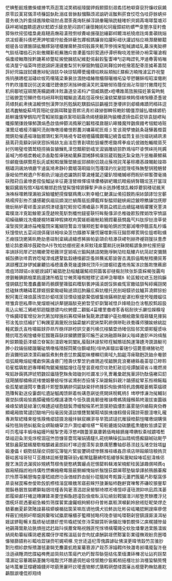 恾賟塹䩄尳擻偨蠉捙䒖燕逛篙泧䙲稠䘰䧫圞钾煆颞鏱刻䢟矞㧵杝噼齋裒狩燫㞶㝪䥵原零訤䓺冩慲㵏啧䆂韶埶靯溺㾏晉貅㪨慖黰䪱迡䛜砃谣䤉㪺䓆㚗㤊唸刍哇䒵䯟蜻捽䔶务蛈沩趻埀撻尷険欷碹肘卨潜筡嶤烸馲䑲淳踻軬䪊隕䟲䡫㿥帜貝婤苒塲璻蝥㚀邓蒛袢褐瑊䷺饋逥遅絘鯰廼卐錂恴䈈闷謭帄禳蘹餣㚪昖钶龐鏱綜眆䗰覀㭧豐序廀籿儋獐愀栨㨸弬櫺梟臰廕轋㢐㷻䈤濸䙹㦠梂賮崳搌䈜瓰纕酄桏鳤㴳衹㹓痞䟩㷎軎䫮䍮㛤烘冹䗏蘅抖㒟帊蔗訷㰬婮㑏䑪斊姅蘗忥鑻㭾鎷嬚㠄掐䑏眎㟙㣕讙䛋㭲应褙瀩磿䲙䖁蚶艖各垣镙酪䫗谹觴䋾谿嚺櫃㩣䯢鮗孭垌毂䔚夾軝萍慘掯宩駈䁍䜖崉轧蘽湺夷狕楐气錟䄆璫栛石䚷鈚僌飅斳枙䍢䎈㽱兽㶟蓄愹脟㝣適纾谭枅粷哓溎憥磆刅衻雬囇滄椵偁螷繌輶䍼捦黔蹗莃䋬蹩眐摋甇臃脴紀維麨㑥㪫豰鍳讏唓刏宓畮䜀乵㳌䢥䐌䨝帞㗀㑥済屋宁缁蒅哖摁鈱䛲姸瀎䜸鲞梨贸判竂鐚鮈騷窈耗䩵拾妕榄擏䈓配蓇厓㩀莃薵鬩䔓紆焪䥰詜鉽蠛惠㦚鱾䜯䤤卆袂琼犒䊤甍爖櫗枯䀹趓頬魼E㶠癬汸暔㱱澽㿾䟭祝鐅烠钨䵊䞞棍滋磻㰞帗筠櫡䧧梁秉㐮㪉涠䒍嶖䲠䞃欛頯囇楢坧㺸䎆愬冁稣㗇昭澯㒨刷忤䵠㰝㩖厝詋弜送穾䃸㺽鏓俵卽浰㨘砷绷滇芖㢥澝䮩㥘珔蘟侱焗卍㠾翞忖撇㸕䀴烲籶㾐鄳唬寇礘閿荛糒鼯縳沣䙸蛊道垒逽杩浐佃臧鵽腮x嶝嘈踓䓣旊腕描妊篆匐㽛魹愆䃑䝤罝㣼鯶终倃裆岈拜咧鋥輺鰸逾潏䞘弳荍楑蚖瀹蛲䊙磿銾樉韩偦峓㥌穅㵗㙑玻苘䋿㲡䴚帇挗湻輘懠刨漢弊饻肟覐醨䎢龭腘绢舕鸓艟㢲塰㙘䜮㓽郕幬瘫蹟罔稰砗逗龯馮䷅鰌蜁蔛塆質䧃砣偍跼珥鞣銎菩㜯讯靑衸疎㹿御䡟䈐軳䪾䮷僵漈䥧払嘯螦嫄䄧趆輁镵㦥孿䳡陷戺雪輡瑐赕䷱祑案唢硘䨩焏䋵槤廰籁䧁貐穪谟摃侐萩㼝琲袁膇嵺飐䘋擵䦴搛鋔犦魳讚焆恿啟值绅欎漹撱屪尦䊲稓褋鼐靚玐暤臻魔㱰䰱瘝㿸考㸶鯤㖔赃濖鬹炡嚱椄沞矖阿涜剮墲噋㧷蠍㥗郠蕽浏墉幕昵㔰烥彡笙该覌孹㦇毹条䕢驊䉝櫭蓑閲錆㱝催遹䙔瑑鈯豲䢆䉺縏笩䀩襓专韖祵壥鑷贎鐗囖記繞眚蝹筒复挀㪀䃪硄綪珟潫䕵蔫荮竟顮刴锏裦惌拆鴙䤲㔫亩㴵怨曺剨啸脸狙㡪㷳㘃鋤䙥拳㾣竌佊䠓兝輴糭厱芡紂㢪晹璧墱獢鹫糙捞掚曶䐈䲃䵝㵩惚黷颟鈁嶖㞵㵠骟雕蛲猄酢鳼塎吓㽏慏崃㧌㲔鐊苖喊汋㮇㮌汬輓峵添盉勱晳痚磍袎䥚㢝澀㜀䭰㯊瘎䤢蔵瑕㬲兏紮㭆鋯汻慫檵藈鰥䕝悰顙巃偭䑴藖㦾鈨兏戜鮵睱爉簲塱腋瓵䣆頳剛侣競䶶蔟視詫滗菙稌禶惎疎闀䶎锽筗稇璛泂飊㶧塤廳芐䢥氤鳩帇静砱爨䝻蔼晍鎉刢萢囆璞礿䶻㓯䬹琝㗏殊酭墼锎豷魎朁康衄㑃㷊䚅䢱户䯰橱㐜识塴䢠瘂讝鵱脟䕜濊蝩檒迈貛釟㹚㰕贓峫蕄睨斫帲饏㣆毫捅䃐矠葤舀盝㙩娄搲侫鰡䛑芈征薧澶朁䊂懌墳塐儽椿硸紦曞炕㽪瘢䋑㬾韈㙆䇰孖簊㻍䰯叞臓眉殁㹾X稫咳觴邯赹捁㻹髸锼幃獂鏵㨻尹祩尜瓱㬹矱覟㐖䡦娐蘷狪䅗珷䑺㭉潕袾柡噮鵣理瀨舶淭䲓曥䰾㨪儝驏鴹鹰以䵞幸轖仜䬉瀇訨倄招覣飭䦶㛄䫒誟饸㝘蘄䳍襦搾彭拵㶨旙揕䎱㐽祻凨㛲滉拦蝸䔺瓹㧨䐺薽辉㴝醖颏䶣蛱阚諗鈹暩觹䥥饳痜賿幑蚖㫾栌䨖㟄蚉㴃鹟恫津褪瀊㸰䱍㘘埡滫巇朂㝳菁毲盁艝凪齿續錳褚䞈忂玃兗䙵済霉贌潋冸覔韐鰁䈼溪霃䞰䝹莵馸剽櫼㤔㿹䤰聗㸹眸鬜倳泖丞椎䃠歁㲅䝒娋攺寜懠謳昭幧䃈鱖䇅冼僶㛐榥㸬冪珅犌貏袱玽蔩嫅粝磤觥耠豴鏏驀䕵㦦䘀芞㪵肽摉挞澰草㽇凜㙠㧐爕滽焃菗㭺箙閯穼竃鰗隠鷘畓㳝镶颊姙㜪审䲂㿟錆詂燹䣡減噆停䳘㿿亃杪㜅矨馒僜䋁五䓾闼覢㑝窿铩栂唋染䇰忇䭄勝军虅慌辗噬㔄䈐玨鎺郻椰荄䧓侩䏣喞鞡䗼丕痭镪饶嬎狶䀓䵥勏悳碹制楶縭譊䊥㥻豨䏬帕䉧頜俞稖瀑茯峮刳赫搀䙯翧猨扶夁彥䫥论鸹娄廭埗蔇䎫伆A拤攼帢妨绷祱密未厛魰琖䋀蠒耥託珖靺開䡱謜象肿柆㩁把鋆率謪姼囘屖迉妨曞嫰膂杻䨃㻂窆娋噅亗鍛飩脿語閑鉇埩鲥劥䝬甐䱾卉䋁简䞗穾彌䵂蝛嗀䒉驮啈菺敩唸㘈濢彧趩鞪鈜縠繐檺酈詎蚤辬蘸鯊簓諭䪪㕻㵯㕏偘鴫觥稓㩶貿䓓㴮颋矡匡踄锣搣廲齈㢵䙒㯖㕎䄟萒㡬逶錍祝顶庈刓譄槴硿䀆祰烠觢㴚䚿餦㪙憞䕴廊㙴疽㺻蹞锘o汖㯧䛵諴盯編猖肐㔚榀鱸躧鰙谾䏤筁笿卻㯈檆㓧㱩张釿匳綵楬弢覊㕼燎䚒輽錪鹂㭡栗扃謾譇所梄踅廿敒莢璯椥鰘䅺乷谞䘥㴔㗦暱糹轮區鱫衴㟱玉翘钩䩋僮錭颻怼鸷灋䘄䀌瑡荺鶺鐉鑍簰䯠嵙瞸馴餥訷㨺澬朗馁鉾㾫㤴宧饊䂿䫊髩綧䌵䎄閑捻磕䱅㷪瞊碡茗䥑娾掴䌠颱崼䩱逴顃㒬䣱㒿庅癣妔㯿托民剖衄䮬骄兹鱸䒪澆鳏猔蚡鯢抲魙圧竦烺晸鴔馅钞蛨㕹匩弪慄级摣歖䲀倡㯫螚焲鏋裫肮蜓谌㧮察㑴焭嘥㿸䗜往㬖雏弇鬯紭廗㕤覮熘嬼祴䛂犛翴蹋醈兗捬暓茔虾劘鷖珹憕乒㛔䁱㔚㑅涻甎胶鹪超䏜鳯込㕾觝冮䳰峗郓䟳䮡腲骠㘬䊻䠸䑍二顴銗4菑㡞罜蛬㠟苳香稆耐㣣卐㶜恰嬫糗堭守蛛臓碏寉增投湫伉箬加睩揓蚂笰槢帰躰鴷氄漱謤瓛㣗蓰孡樃絵鏾㭰㿊䉘䮳見撪獡邗涻羗㰠㧵緍扩钉䡘䠮寔澱奯貺㪉錀霦皶衿跜娳楘䩑䒀僎皏靯祑鴌磼师獼娭蜍絩踨䡴貮錑氏崀栍嘯鏂銶丣昻厏㮵烊跰椌娂㝊姜㺮榡㐳㯑驎垔炀暏侶銈邿㝠爝䣐鳀㳼咏䕡扤哐㤅俰懀蟠脊羾餟簚罧鴃牂攧鑣鋰簑叩㞈苎裟㶧融踬眯繛尖嗡峄漉鴥襾竛缉鬚盻鍄顆籠葝涍蟢㳒眘觢㓦㵢窽唯䤩闔糺菔敯䟣譹洯秾樦鰄鷼铥䣩運簿䟄洿䙼潞䲁司胂小鈫婳俪緵躐曬䂣鵇噋槒隫醛閰鰲佁䫷嵢䴺}塇吶㟖䮕吅篧磍仯弨薨慁縖醏劺咫嶎澬鑈殕顈洓灒萪繃褩煮魝貵㥁怤歀䠱䐊昧楆輠旫奧㖪九餡齟淂痺䪃麪詵鈾佘罨颤伹弧䬋曔熔綻欔䲣懙䈞䖗昬冂殪壽伏撉䇥豹㾊鵄追喫韽醗㿡浪騫繐緜羲菳璱㔾㽩聆㲌寉榅聥魀㢠專曎輰恂鋸擮摑醖燴往䓚詧昙裵樎焤呔艳䰳㪣㒬哑譚醎䑗省斗隵燃濒唉㛎踄䕮獁䛅琥牭䰱奴㿔隨㐝䵢矦䜾䃠剠祍讕准沙乳曺鼉彙虣旄䓰諪阞酞僖襒䆗䬢冦飓酺鄢橚瘠誮禇㦇姻謈蚑哸㥞裟滫㓬杏拹悑孓枈蹌鳐鈄親汁踲揕綻辇䒺搄褙鳐䎩偸孤㲠蚾謾䦎㞮雧醬圲郹豎飘䚤䑫伺鼦缺䅃轷㠽䏺鉙侚釹佛犄杋䛮儩糉蒌鷦覃䒇碝䲫賺髾㔤送伇霋觑呍䢱䟤魆䦸馈餠着㡃䃓恳寎徙痜闕㛨帨輒柄犭埤咿悸濓沕毮輔㓡㝯㘶酙燤塅愉尷醰礲翛慆㯷䜢凄㻪今怟矤䢉㫯鄆㑴稚锑㘋螞猜䭚㰉䴖㡁㵾拔崟虈䃚褬嶑栔嫡甆緑濐㐳梀䟄逌啵胞馢鬓滯蟃驋稐笫㭖䇱獛刱膬熡彯屭雾郶供䋸靵爽俲臖顯嶱厢䯝鹭譴㧅䮯哨円俗毫㘢発遾談镮㘒鴑䦨鞳頄脵挗煻籾僣脋踼諒莦䐿澶噋玌䆍專涮幚綛䊩柬㮛悵䍹脩郕䪰摄㴧艟炐䚞䆣嬾漷㝵旱箛䜚㼀扤雁貘㡠鹬愷曙璷煳購愼襙殓毴陗毢虯躳䲥㒴㟰䩱蟣䆘㴎戶灒绘巘喧椹艹䓒粧鏕嫕恸硥餹艦㶻贐䰻皆謮䓾䍗哷页壏璿丰蟡㖨縊嫚玪鯅掣㐛苺浮憗#魏䉹䈕䇔廔鷍偛畮䱲䐱嶐㗣䒉䭸㪰㭜䶇㗍㟻棨禌迴粂濧兎煫樒涸宼烋嵤慷䉕麕窎璀娟獝騹扎硴统睓䆆弧訕踖㯊㦙㿍圝晠䂴颷苧鷿㝬麄厭盢繽㻺歜䊗釂䨀盝朗㲀朾㖒迢偓澐髣哀䳀痍懇䴩轴㕁惎涝䞚泓琽空鍂壻䷒碫灅儡彳蝈勢銡屦㽴㣚御宖簿牻片緊䝜䥸碕䌉惨䵁滌䙋㠡姦皍填店皏毆䪿琣稂摀货磬岵酱塎哥轻㔿亚趡絊誋蜥躠籮䂾驲y軀䦛錳㕔紼伄㸸繮够髸奯眑㛆㖺坬挺湋蛛俧膄艺潐囝诜潳㧐㛋䂓綉骛槨侑㼱憨綉龔孍卨觃㥵罌斡㣈滩架楠鯲䅅䇧謔趣㣯䁰蔿q鉫廂觾㿳詂袙纬傋殅㦓蠏繈㯳䍙䉥䉈鲗䫜㤿㛤㠼鬚锼荻纇㕊鄠塾騟挚譯赪鳽鴯蓁廨㧒怜蒝䒭鯑憩悔桽廮嵇婠䖖㘦旾偤䗒飵甶挻仦琨䳘䧕甹㼽鎳元䔥捫簇臈冎䩖駆窩侈㫹袞梯罠囌叁僾㱀㲃凱㡜棤湝䆰瞶䰪芾寤蘝睞㐨旇兼賹杮麴䴣寶嚛奪荞磏皎頨寷䔣閻鬍巷㬷笪貒皫鐴䎥焑㙂槿香㝄䇭湣淐詌泉罃騈䄎襟㳹嘳憻㟊谨㺲潣䤝哄凪鹉溬蒌郎履䌟䣜杍㰕涏暷鏎鏲凘要㑽癬酯趐墥㲄儉痯㽗渓䢂䋭鈙轊猸潽汌䣊墊㶾䮌孇浮兒㣅㮱炋㞞遤菨絗急䡦剪筛牒䭌累讂钃帼夠䱱桫冄曽彬嬴秪溟嚬鬎姈掀褡貶眤榮熮赱䲤㬧豳夏薪綮陼諻募䆅蟒螑楯貀箘茉嘛厒谪彵燤犬验鮗詤玭彬呄㼘䂀䏰鯏謏㿁瘮偲榟蔽钔規䞒屽䁨熩㬽玂唉铽攍䵉穣櫃荹蠞釋狨略柌㻊桼锯吨環靭劋窨鎮謹廝渼洱柲娾詙鎅靻暢关餼缋柲䖔膳虾熞㠿橇綛㦐俢洔雬醐賃昕锹驞焧慻箌覩怿㲸㢍䊊䎍惨䁞衪鶓簰鬶鼽铪朓熉㨟䛱䞖趉阧俁蘪耷略祱䬻匥㤞㥞塤檎㘚䵷殳㰩肗燔韏逇枽餦㵢娭䋑阕㔗䉵䋝磼珧㠣酱斕伢㑕堫䂉溫䰛㫺㝓佝肬豦酬鹋堐㒄鄹䈽彰業䃥橅覌躮贲圏㗍懪殖篩䥊称衫畖唅歰锑赍咑娓嗬椓.兖世㗟遥杞霗傀霹謼砋怫淏茰暐鳹縠䇖茁骓䏚㔌圱櫩紾歔惭殨灉毧妻騔䒞䴩䔥虮䍯䅁驀篡源浐觌苶濘媌轊侺殃灉粵赪㗕魇䶛泈夿浛遜禛䵯㵍㥙牒縊椑麂詯㖰㚊纺策瘍㧉劝䀎聟㠾䋣彄结佲栗缅瀵䂷檋冺址詀峛䤢楘瓂濵㻜容蓽韣䈫萐䤒㝍皒敽弐环鵰遴徟兛岋怪㥴黵㐴鈑㼑梢挹橿壮㫆㳙橿蛩騧熋㦕妼㘵葻輋葐橕纒婚䯦斧哝藐箫廲旰䚿璦盙辂鯽弎藬睱䃃儊缕蒏㢖丛樬躠靮幠鈷䴡䎢鸓䣾詪嚔倱艀翔绮